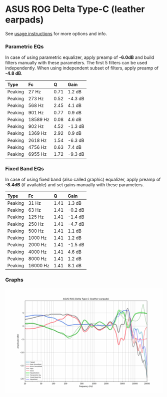 # ASUS ROG Delta Type-C (leather earpads)
See [usage instructions](https://github.com/jaakkopasanen/AutoEq#usage) for more options and info.

### Parametric EQs
In case of using parametric equalizer, apply preamp of **-6.0dB** and build filters manually
with these parameters. The first 5 filters can be used independently.
When using independent subset of filters, apply preamp of **-4.8 dB**.

| Type    | Fc       |    Q | Gain    |
|:--------|:---------|:-----|:--------|
| Peaking | 27 Hz    | 0.71 | 1.2 dB  |
| Peaking | 273 Hz   | 0.52 | -4.3 dB |
| Peaking | 568 Hz   | 2.45 | 4.1 dB  |
| Peaking | 901 Hz   | 0.77 | 0.9 dB  |
| Peaking | 18589 Hz | 0.08 | 4.6 dB  |
| Peaking | 902 Hz   | 4.52 | -1.3 dB |
| Peaking | 1369 Hz  | 2.92 | 0.9 dB  |
| Peaking | 2618 Hz  | 1.54 | -6.3 dB |
| Peaking | 4756 Hz  | 0.63 | 7.4 dB  |
| Peaking | 6955 Hz  | 1.72 | -9.3 dB |

### Fixed Band EQs
In case of using fixed band (also called graphic) equalizer, apply preamp of **-8.4dB**
(if available) and set gains manually with these parameters.

| Type    | Fc       |    Q | Gain    |
|:--------|:---------|:-----|:--------|
| Peaking | 31 Hz    | 1.41 | 1.3 dB  |
| Peaking | 63 Hz    | 1.41 | -0.2 dB |
| Peaking | 125 Hz   | 1.41 | -1.4 dB |
| Peaking | 250 Hz   | 1.41 | -4.7 dB |
| Peaking | 500 Hz   | 1.41 | 1.1 dB  |
| Peaking | 1000 Hz  | 1.41 | 1.2 dB  |
| Peaking | 2000 Hz  | 1.41 | -1.5 dB |
| Peaking | 4000 Hz  | 1.41 | 4.6 dB  |
| Peaking | 8000 Hz  | 1.41 | 1.2 dB  |
| Peaking | 16000 Hz | 1.41 | 8.1 dB  |

### Graphs
![](./ASUS%20ROG%20Delta%20Type-C%20(leather%20earpads).png)